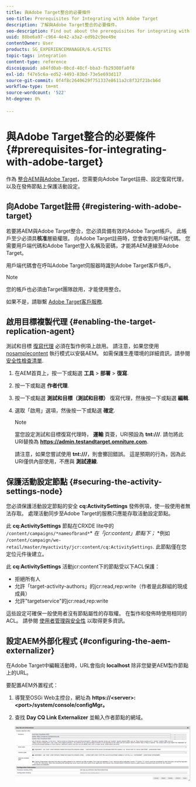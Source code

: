 ```yaml
---
title: 與Adobe Target整合的必要條件
seo-title: Prerequisites for Integrating with Adobe Target
description: 了解與Adobe Target整合的必要條件。
seo-description: Find out about the prerequisites for integrating with Adobe Target.
uuid: 88be6a97-c964-4e42-a3a2-ed9b2c9ee49e
contentOwner: User
products: SG_EXPERIENCEMANAGER/6.4/SITES
topic-tags: integration
content-type: reference
discoiquuid: a84fd0ab-0bcd-48cf-bba3-fb29308fa0f8
exl-id: f47e5c6a-ed52-4493-83bd-73e5e693d117
source-git-commit: 0f4f8c2640629f751337e8611a2c8f32f21bcb6d
workflow-type: tm+mt
source-wordcount: '522'
ht-degree: 0%

---
```


# 與Adobe Target整合的必要條件{#prerequisites-for-integrating-with-adobe-target}

作為 [整合AEM與Adobe Target](/help/sites-administering/target.md)，您需要向Adobe Target註冊、設定復寫代理，以及在發佈節點上保護活動設定。

## 向Adobe Target註冊 {#registering-with-adobe-target}

若要將AEM與Adobe Target整合，您必須具備有效的Adobe Target帳戶。 此帳戶至少必須具**核准**層級權限。 向Adobe Target註冊時，您會收到用戶端代碼。 您需要用戶端代碼和Adobe Target登入名稱及密碼，才能將AEM連線至Adobe Target。

用戶端代碼會在呼叫Adobe Target伺服器時識別Adobe Target客戶帳戶。

>[!NOTE]
>
>您的帳戶也必須由Target團隊啟用，才能使用整合。
>
>
>如果不是，請聯繫 [Adobe Target客戶服務](https://experienceleague.adobe.com/docs/target/using/cmp-resources-and-contact-information.html).

## 啟用目標複製代理 {#enabling-the-target-replication-agent}

測試和目標 [復寫代理](/help/sites-deploying/replication.md) 必須在製作例項上啟用。 請注意，如果您使用 [nosamplecontent](/help/sites-deploying/configure-runmodes.md#using-samplecontent-and-nosamplecontent) 執行模式以安裝AEM。 如需保護生產環境的詳細資訊，請參閱 [安全性檢查清單](/help/sites-administering/security-checklist.md).

1. 在AEM首頁上，按一下或點選 **工具** > **部署** > **復寫**.
1. 按一下或點選 **作者代理**.
1. 按一下或點選 **測試和目標（測試和目標）** 復寫代理，然後按一下或點選 **編輯**.
1. 選取「啟用」選項，然後按一下或點選 **確定**.

   >[!NOTE]
   >
   >當您設定測試和目標復寫代理時， **運輸** 頁簽，URI預設為 **tnt:///**. 請勿將此URI替換為 **https://admin.testandtarget.omniture.com**.
   >
   >請注意，如果您嘗試使用 **tnt:///**，則會擲回錯誤。 這是預期的行為，因為此URI僅供內部使用，不應與 **測試連線**.

## 保護活動設定節點 {#securing-the-activity-settings-node}

您必須保護活動設定節點的安全 **cq:ActivitySettings** 發佈例項，使一般使用者無法存取。 處理活動同步至Adobe Target的服務只應能存取活動設定節點。

此 **cq:ActivitySettings** 節點在CRXDE lite中的 `/content/campaigns/*nameofbrand*`* *在「jcr:content」節點下；* *例如 `/content/campaign/we-retail/master/myactivity/jcr:content/cq:ActivitySettings`. 此節點僅在您定位元件後建立。

此 **cq:ActivitySettings** 活動jcr:content下的節點受以下ACL保護：

* 拒絕所有人
* 允許「target-activity-authors」的jcr:read,rep:write（作者是此群組的現成成員）
* 允許&quot;targetservice&quot;的jcr:read,rep:write

這些設定可確保一般使用者沒有節點屬性的存取權。 在製作和發佈時使用相同的ACL。 請參閱 [使用者管理與安全性](/help/sites-administering/security.md) 以取得更多資訊。

## 設定AEM外部化程式 {#configuring-the-aem-externalizer}

在Adobe Target中編輯活動時，URL會指向 **localhost** 除非您變更AEM製作節點上的URL。

要配置AEM外置程式：

1. 導覽至OSGi Web主控台，網址為 **https://&lt;server>:&lt;port>/system/console/configMgr。**
1. 查找 **Day CQ Link Externalizer** 並輸入作者節點的網域。

   ![chlimage_1-120](assets/chlimage_1-120.png)
